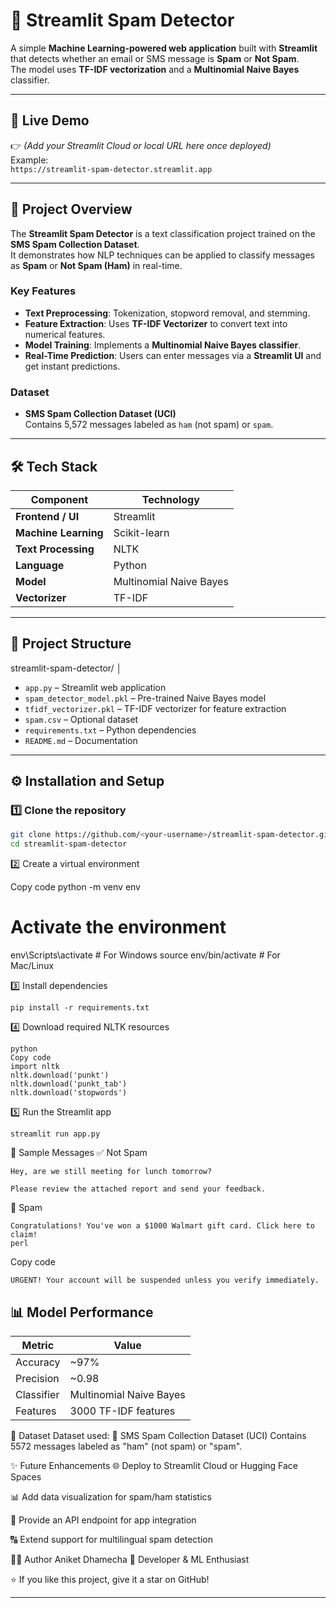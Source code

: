 # 📧 Streamlit Spam Detector

A simple **Machine Learning-powered web application** built with **Streamlit** that detects whether an email or SMS message is **Spam** or **Not Spam**.  
The model uses **TF-IDF vectorization** and a **Multinomial Naive Bayes** classifier.

---

## 🚀 Live Demo
👉 *(Add your Streamlit Cloud or local URL here once deployed)*  
Example:  
`https://streamlit-spam-detector.streamlit.app`

---

## 🧠 Project Overview

The **Streamlit Spam Detector** is a text classification project trained on the **SMS Spam Collection Dataset**.  
It demonstrates how NLP techniques can be applied to classify messages as **Spam** or **Not Spam (Ham)** in real-time.

### Key Features
- **Text Preprocessing**: Tokenization, stopword removal, and stemming.
- **Feature Extraction**: Uses **TF-IDF Vectorizer** to convert text into numerical features.
- **Model Training**: Implements a **Multinomial Naive Bayes classifier**.
- **Real-Time Prediction**: Users can enter messages via a **Streamlit UI** and get instant predictions.

### Dataset
- **SMS Spam Collection Dataset (UCI)**  
  Contains 5,572 messages labeled as `ham` (not spam) or `spam`.


---

## 🛠️ Tech Stack

| Component | Technology |
|------------|-------------|
| **Frontend / UI** | Streamlit |
| **Machine Learning** | Scikit-learn |
| **Text Processing** | NLTK |
| **Language** | Python |
| **Model** | Multinomial Naive Bayes |
| **Vectorizer** | TF-IDF |

---

## 📂 Project Structure

streamlit-spam-detector/
│
- `app.py` – Streamlit web application  
- `spam_detector_model.pkl` – Pre-trained Naive Bayes model  
- `tfidf_vectorizer.pkl` – TF-IDF vectorizer for feature extraction  
- `spam.csv` – Optional dataset  
- `requirements.txt` – Python dependencies  
- `README.md` – Documentation



---

## ⚙️ Installation and Setup

### 1️⃣ Clone the repository
```bash
git clone https://github.com/<your-username>/streamlit-spam-detector.git
cd streamlit-spam-detector
```
2️⃣ Create a virtual environment

Copy code
python -m venv env
# Activate the environment
env\Scripts\activate       # For Windows
source env/bin/activate    # For Mac/Linux

3️⃣ Install dependencies
```
pip install -r requirements.txt
```
4️⃣ Download required NLTK resources
```
python
Copy code
import nltk
nltk.download('punkt')
nltk.download('punkt_tab')
nltk.download('stopwords')
```
5️⃣ Run the Streamlit app
```
streamlit run app.py
```

🧩 Sample Messages
✅ Not Spam
```
Hey, are we still meeting for lunch tomorrow?
```

```
Please review the attached report and send your feedback.
```
🚨 Spam

```
Congratulations! You've won a $1000 Walmart gift card. Click here to claim!
perl
```
Copy code
```
URGENT! Your account will be suspended unless you verify immediately.
```
## 📊 Model Performance

| Metric      | Value                     |
|------------|---------------------------|
| Accuracy    | ~97%                      |
| Precision   | ~0.98                     |
| Classifier  | Multinomial Naive Bayes   |
| Features    | 3000 TF-IDF features      |


💾 Dataset
Dataset used:
📁 SMS Spam Collection Dataset (UCI)
Contains 5572 messages labeled as "ham" (not spam) or "spam".

✨ Future Enhancements
🌐 Deploy to Streamlit Cloud or Hugging Face Spaces

📊 Add data visualization for spam/ham statistics

📱 Provide an API endpoint for app integration

🔠 Extend support for multilingual spam detection

👨‍💻 Author
Aniket Dhamecha
💼 Developer & ML Enthusiast

⭐ If you like this project, give it a star on GitHub!


---

